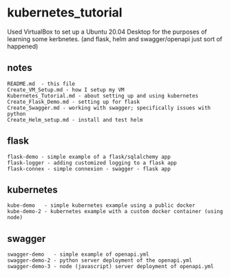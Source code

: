 # kubernetes_tutorial

Used VirtualBox to set up a Ubuntu 20.04 Desktop for the purposes of learning some kerbnetes. 
(and flask, helm and swagger/openapi just sort of happened)

## notes
```
README.md  - this file
Create_VM_Setup.md - how I setup my VM
Kubernetes_Tutorial.md - about setting up and using kubernetes
Create_Flask_Demo.md - setting up for flask
Create_Swagger.md - working with swagger; specifically issues with python
Create_Helm_setup.md - install and test helm
```

## flask
```
flask-demo - simple example of a flask/sqlalchemy app
flask-logger - adding customized logging to a flask app
flask-connex - simple connexion - swagger - flask app
```

## kubernetes
```
kube-demo   - simple kubernetes example using a public docker
kube-demo-2 - kubernetes example with a custom docker container (using node)
```

## swagger
```
swagger-demo   - simple example of openapi.yml
swagger-demo-2 - python server deployment of the openapi.yml 
swagger-demo-3 - node (javascript) server deployment of openapi.yml
```

